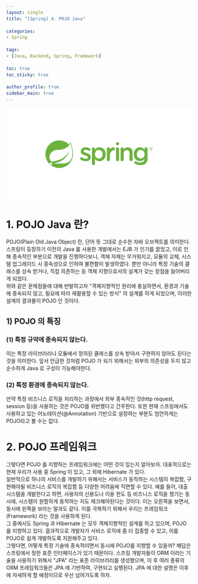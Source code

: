 ```yaml
---
layout: single
title: "[Spring] 4. POJO Java"

categories:
- Spring

tags:
- [Java, Backend, Spring, Framework]

toc: true
toc_sticky: true

author_profile: true
sidebar_main: true
---
```


![spring_template](/assets/images/blog_template/spring_fw.jpg)

# 1. POJO Java 란?
POJO(Plain Old Java Object) 란, 단어 뜻 그대로 순수한 자바 오브젝트를 의미한다. 스프링이 등장하기 이전의 Java 를 사용한 개발에서는 EJB 가 인기를 끌었고, 이로 인해 종속적인 부분으로 개발을 진행하다보니, 객체 자체는 무거워지고, 모듈의 교체, 시스템 업그레이드 시 종속성으로 인하여 불편함이 발생하였다. 뿐만 아니라 특정 기술의 클래스를 상속 받거나, 직접 의존하는 등 객체 지향으로서의 설계가 갖는 장점을 잃어버리게 되었다.<br>
위와 같은 문제점들에 대해 반발하고자 "객체지향적인 원리에 충실하면서, 환경과 기술에 종속되지 않고, 필요에 따라 재활용할 수 있는 방식" 의 설계를 하게 되었으며, 이러한 설계의 결과물이 POJO 인 것이다.<br>

## 1) POJO 의 특징
### (1) 특정 규약에 종속되지 않는다.
이는 특정 라이브러리나 모듈에서 정의된 클래스를 상속 받아서 구현하지 않아도 된다는 것을 의미한다. 앞서 언급한 것처럼 POJO 가 되기 위해서는 외부의 의존성을 두지 않고 순수하게 Java 로 구성이 가능해야한다.<br>

### (2) 특정 환경에 종속되지 않는다.<br>
만약 특정 비즈니스 로직을 처리하는 과정에서 외부 종속적인 것(http request, session 등)을 사용하는 것은 POJO를 위반했다고 간주한다. 또한 현재 스프링에서도 사용하고 있는 어노테이션(@Annotation) 기반으로 설정하는 부분도 엄연하게는 POJO라고 볼 수는 없다.<br>


# 2. POJO 프레임워크
그렇다면 POJO 를 지향하는 프레임워크에는 어떤 것이 있는지 알아보자. 대표적으로는 현재 우리가 사용 중 Spring 이 있고, 그 외에 Hibernate 가 있다.<br>
일반적으로 하나의 서비스를 개발하기 위해서는 서비스가 동작하는 시스템의 복잡함, 구현해야될 비즈니스 로직의 복잡함 등 다양한 어려움에 직면할 수 있다. 예를 들어, 대출 시스템을 개발한다고 하면, 사용자의 신용도나 이용 한도 등 비즈니스 로직을 챙기는 동시에, 시스템이 원할하게 동작하는 지도 체크해야된다는 것이다. 이는 오른쪽을 보면서, 동시에 왼쪽을 보라는 말과도 같다. 이를 극복하기 위해서 우리는 프레임워크(Framework) 라는 것을 사용하게 된다.<br>
그 중에서도 Spring 과 Hibernate 는 모두 객체지향적인 설계를 하고 있으며, POJO 를 지향하고 있다. 결과적으로 개발자가 서비스 로직에 좀 더 집중할 수 있고, 이를 POJO로 쉽게 개발하도록 지원해주고 있다.<br>
그렇다면, 어떻게 특정 기술에 종속적이면서 동시에 POJO를 지향할 수 있을까? 해답은 스프링에서 정한 표준 인터페이스가 있기 때문이다. 스프링 개발자들이 ORM 이라는 기술을 사용하기 위해서 "JPA" 라는 표준 라이브러리를 생성했으며, 이 후 여러 종류의 ORM 프레임워크들은 JPA 에 기반하여, 구현되고 실행된다. JPA 에 대한 설명은 이후에 자세하게 할 예정이므로 우선 넘어가도록 하자.<br>
